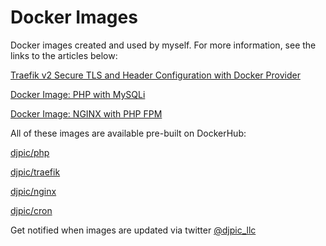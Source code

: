 # Docker Images

Docker images created and used by myself.  For more information, see the links to the articles below:

[Traefik v2 Secure TLS and Header Configuration with Docker Provider](https://www.djpic.net/articles/traefik-v2-secure-tls-and-header-configuration-with-docker-provider/)

[Docker Image: PHP with MySQLi](https://www.djpic.net/articles/docker-image-php-with-mysqli/)

[Docker Image: NGINX with PHP FPM](https://www.djpic.net/articles/docker-image-nginx-with-php-fpm/)

All of these images are available pre-built on DockerHub:

[djpic/php](https://hub.docker.com/repository/docker/djpic/php)

[djpic/traefik](https://hub.docker.com/repository/docker/djpic/traefik)

[djpic/nginx](https://hub.docker.com/repository/docker/djpic/nginx)

[djpic/cron](https://hub.docker.com/repository/docker/djpic/cron)

Get notified when images are updated via twitter [@djpic_llc](https://twitter.com/djpic_llc)
